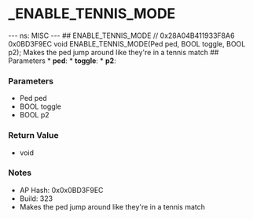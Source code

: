 # _ENABLE_TENNIS_MODE

--- ns: MISC --- ## ENABLE_TENNIS_MODE  // 0x28A04B411933F8A6 0x0BD3F9EC void ENABLE_TENNIS_MODE(Ped ped, BOOL toggle, BOOL p2);  Makes the ped jump around like they're in a tennis match  ## Parameters * **ped**: * **toggle**: * **p2**:

### Parameters
* Ped ped
* BOOL toggle
* BOOL p2

### Return Value
* void

### Notes
* AP Hash: 0x0x0BD3F9EC
* Build: 323
* Makes the ped jump around like they're in a tennis match

